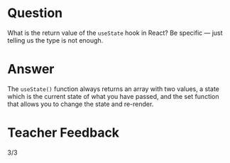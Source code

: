 # Question

What is the return value of the `useState` hook in React? Be specific — just telling us the type is not enough.

# Answer

The `useState()` function always returns an array with two values, a state which is the current state of what you have passed, and the set function that allows you to change the state and re-render.

# Teacher Feedback
3/3